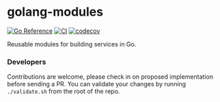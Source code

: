 # golang-modules
[![Go Reference](https://pkg.go.dev/badge/github.com/ibrt/golang-modules.svg)](https://pkg.go.dev/github.com/ibrt/golang-modules)
[![CI](https://github.com/ibrt/golang-modules/actions/workflows/ci.yml/badge.svg)](https://github.com/ibrt/golang-modules/actions/workflows/ci.yml)
[![codecov](https://codecov.io/github/ibrt/golang-modules/branch/main/graph/badge.svg?token=96DEYB5CZ9)](https://codecov.io/github/ibrt/golang-modules)

Reusable modules for building services in Go.

### Developers

Contributions are welcome, please check in on proposed implementation before sending a PR. You can validate your changes
by running `./validate.sh` from the root of the repo.